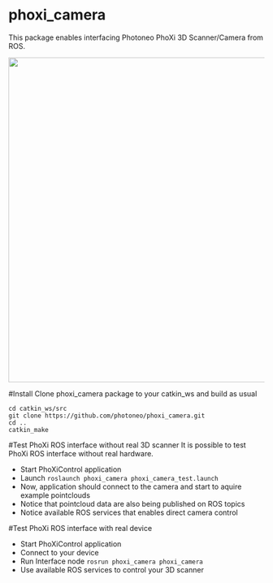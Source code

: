 # phoxi_camera

This package enables interfacing Photoneo PhoXi 3D Scanner/Camera from ROS.  

<img src="http://www.photoneo.com/wp-content/uploads/2016/04/0003_5.png" width="640">

#Install
Clone phoxi_camera package to your catkin_ws and build as usual
```
cd catkin_ws/src
git clone https://github.com/photoneo/phoxi_camera.git
cd ..
catkin_make
```
#Test PhoXi ROS interface without real 3D scanner
It is possible to test PhoXi ROS interface without real hardware. 
- Start PhoXiControl application 
- Launch ```roslaunch phoxi_camera phoxi_camera_test.launch```
- Now, application should connect to the camera and start to aquire example pointclouds
- Notice that pointcloud data are also being published on ROS topics
- Notice available ROS services that enables direct camera control

#Test PhoXi ROS interface with real device
- Start PhoXiControl application 
- Connect to your device
- Run Interface node ```rosrun phoxi_camera phoxi_camera ```
- Use available ROS services to control your 3D scanner




